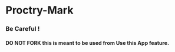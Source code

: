 # Proctry-Mark
### Be Careful !
#### DO NOT FORK this is meant to be used from Use this App feature.
